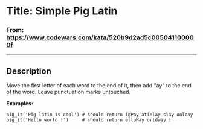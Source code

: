 # Title: Simple Pig Latin

### From: https://www.codewars.com/kata/520b9d2ad5c005041100000f

***

## Description
Move the first letter of each word to the end of it, then add "ay" to the end of the word. Leave punctuation marks untouched.

**Examples:**

    pig_it('Pig latin is cool') # should return igPay atinlay siay oolcay
    pig_it('Hello world !')     # should return elloHay orldway !